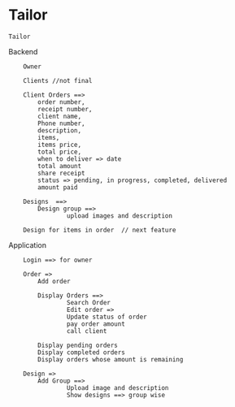 # Tailor


	Tailor

Backend	

		Owner	
		
		Clients //not final

		Client Orders ==> 
			order number,
			receipt number,
			client name, 
			Phone number,
			description, 
			items, 
			items price, 
			total price, 
			when to deliver => date
			total amount
			share receipt
			status => pending, in progress, completed, delivered
 			amount paid
		
		Designs  ==> 
			Design group ==>
					upload images and description

		Design for items in order  // next feature



Application

		Login ==> for owner
		
		Order =>
			Add order
			
			Display Orders ==>
					Search Order
					Edit order =>
					Update status of order
					pay order amount
					call client
	
			Display pending orders
			Display completed orders
			Display orders whose amount is remaining

		Design => 
			Add Group ==>
					Upload image and description
					Show designs ==> group wise












